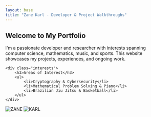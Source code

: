 ```yaml
---
layout: base
title: "Zane Karl - Developer & Project Walkthroughs" 
---
```


<div class="description-boxes">
    <div class="welcome">
        <h2>Welcome to My Portfolio</h2>
        <p>I'm a passionate developer and researcher with interests spanning computer science, mathematics, music, and sports. This website showcases my projects, experiences, and ongoing work.</p>
    </div>
    
    <div class="interests">
        <h3>Areas of Interest</h3>
        <ul>
            <li>Cryptography & Cybersecurity</li>
            <li>Mathematical Problem Solving & Piano</li>
            <li>Brazilian Jiu Jitsu & Basketball</li>
        </ul>
    </div>
</div>

<div class="name-images">
    <img src="/images/ZANE.png" alt="ZANE" class="name-image">
    <img src="/images/KARL.png" alt="KARL" class="name-image">
</div>

